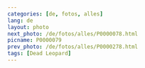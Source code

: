 ```yaml
---
categories: [de, fotos, alles]
lang: de
layout: photo
next_photo: /de/fotos/alles/P0000078.html
picname: P0000079
prev_photo: /de/fotos/alles/P0000278.html
tags: [Dead Leopard]
---
```

